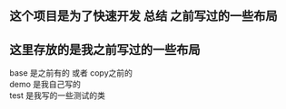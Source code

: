 ## 这个项目是为了快速开发 总结 之前写过的一些布局
## 这里存放的是我之前写过的一些布局
base 是之前有的 或者 copy之前的    
demo 是我自己写的  
test 是我写的一些测试的类  
